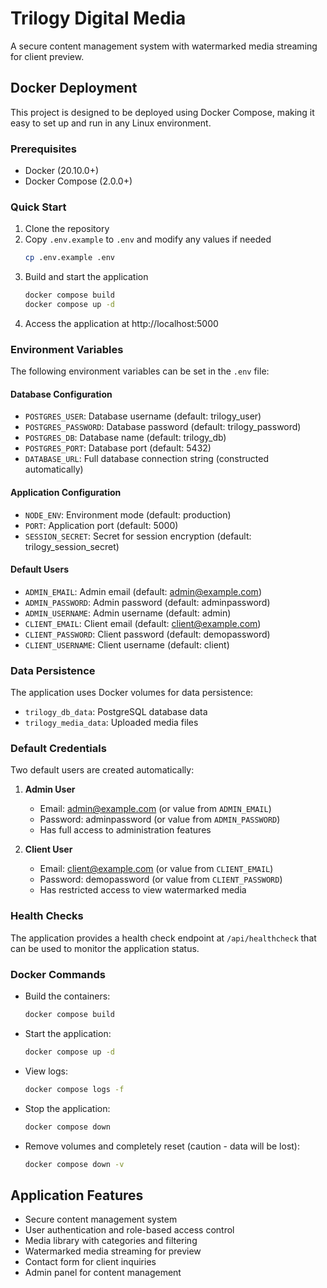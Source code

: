 # Trilogy Digital Media

A secure content management system with watermarked media streaming for client preview.

## Docker Deployment

This project is designed to be deployed using Docker Compose, making it easy to set up and run in any Linux environment.

### Prerequisites

- Docker (20.10.0+)
- Docker Compose (2.0.0+)

### Quick Start

1. Clone the repository
2. Copy `.env.example` to `.env` and modify any values if needed
   ```bash
   cp .env.example .env
   ```
3. Build and start the application
   ```bash
   docker compose build
   docker compose up -d
   ```
4. Access the application at http://localhost:5000

### Environment Variables

The following environment variables can be set in the `.env` file:

#### Database Configuration
- `POSTGRES_USER`: Database username (default: trilogy_user)
- `POSTGRES_PASSWORD`: Database password (default: trilogy_password)
- `POSTGRES_DB`: Database name (default: trilogy_db)
- `POSTGRES_PORT`: Database port (default: 5432)
- `DATABASE_URL`: Full database connection string (constructed automatically)

#### Application Configuration
- `NODE_ENV`: Environment mode (default: production)
- `PORT`: Application port (default: 5000)
- `SESSION_SECRET`: Secret for session encryption (default: trilogy_session_secret)

#### Default Users
- `ADMIN_EMAIL`: Admin email (default: admin@example.com)
- `ADMIN_PASSWORD`: Admin password (default: adminpassword)
- `ADMIN_USERNAME`: Admin username (default: admin)
- `CLIENT_EMAIL`: Client email (default: client@example.com)
- `CLIENT_PASSWORD`: Client password (default: demopassword)
- `CLIENT_USERNAME`: Client username (default: client)

### Data Persistence

The application uses Docker volumes for data persistence:

- `trilogy_db_data`: PostgreSQL database data
- `trilogy_media_data`: Uploaded media files

### Default Credentials

Two default users are created automatically:

1. **Admin User**
   - Email: admin@example.com (or value from `ADMIN_EMAIL`)
   - Password: adminpassword (or value from `ADMIN_PASSWORD`)
   - Has full access to administration features

2. **Client User**
   - Email: client@example.com (or value from `CLIENT_EMAIL`)
   - Password: demopassword (or value from `CLIENT_PASSWORD`)
   - Has restricted access to view watermarked media

### Health Checks

The application provides a health check endpoint at `/api/healthcheck` that can be used to monitor the application status.

### Docker Commands

- Build the containers:
  ```bash
  docker compose build
  ```

- Start the application:
  ```bash
  docker compose up -d
  ```

- View logs:
  ```bash
  docker compose logs -f
  ```

- Stop the application:
  ```bash
  docker compose down
  ```

- Remove volumes and completely reset (caution - data will be lost):
  ```bash
  docker compose down -v
  ```

## Application Features

- Secure content management system
- User authentication and role-based access control
- Media library with categories and filtering
- Watermarked media streaming for preview
- Contact form for client inquiries
- Admin panel for content management